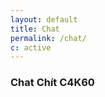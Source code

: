 ```yaml
---
layout: default
title: Chat
permalink: /chat/
c: active
---
```

<h3><i class="fas fa-comments"></i> Chat Chít C4K60</h3>
<div id="tlkio" data-channel="c4k60" data-theme="theme--minimal" style="width:100%;height:800px;"></div>
<script type="text/javascript">
!function(t,e){var i=function(){var t=e.getElementById("tlkio"),i=t.getAttribute("data-env")||"production",n=t.getAttribute("data-channel"),a=t.getAttribute("data-theme"),o=t.getAttribute("data-custom-css"),s=t.getAttribute("data-nickname"),l=e.createElement("iframe"),r="//embed.tlk.io/"+n,m=[];"dev"==i&&(r="https://embed.lvh.me:3000/"+n),o&&o.length&&m.push("custom_css_path="+o),s&&s.length&&m.push("nickname="+s),a&&a.length&&m.push("theme="+a),m.length&&(r+="?"+m.join("&")),l.setAttribute("src",r),l.setAttribute("width","100%"),l.setAttribute("height","100%"),l.setAttribute("frameborder","0"),l.setAttribute("style","margin-bottom: -8px;");var u=t.getAttribute("style");t.setAttribute("style","overflow: auto; -webkit-overflow-scrolling: touch;"+u),t.textContent="",t.appendChild(l)},n=function(){var n=e.getElementById("tlkio"),a=e.createElement("style"),o=e.createElement("img");a.textContent=".tlkio-pulse{width:70px;margin:-27px 0 0 -35px;position:absolute;top:50%;left:50%;animation: tlkio-pulse 1.5s ease-in 0s infinite;}@keyframes tlkio-pulse{0%{transform:scale(1)}10%{transform:scale(1.15)}18%{transform:scale(0.95)}24%{transform:scale(1)}}",o.src="//tlk.io/images/logo.png",o.className="tlkio-pulse","static"==t.getComputedStyle(n).position&&(n.style.position="relative"),n.appendChild(a),n.appendChild(o),t.setTimeout(i,3e3)};t.addEventListener?t.addEventListener("load",n,!1):t.attachEvent("onload",n)}(window,document);
</script>